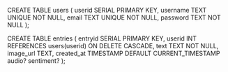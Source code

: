 CREATE TABLE users (
userid SERIAL PRIMARY KEY,
username TEXT UNIQUE NOT NULL,
email TEXT UNIQUE NOT NULL,
password TEXT NOT NULL
);

CREATE TABLE entries (
entryid SERIAL PRIMARY KEY,
userid INT REFERENCES users(userid) ON DELETE CASCADE,
text TEXT NOT NULL,
image_url TEXT,
created_at TIMESTAMP DEFAULT CURRENT_TIMESTAMP
audio?
sentiment?
);
